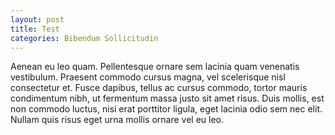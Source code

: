 ```yaml
---
layout: post
title: Test
categories: Bibendum Sollicitudin
---
```

Aenean eu leo quam. Pellentesque ornare sem lacinia quam venenatis vestibulum. Praesent commodo cursus magna, vel scelerisque nisl consectetur et. Fusce dapibus, tellus ac cursus commodo, tortor mauris condimentum nibh, ut fermentum massa justo sit amet risus. Duis mollis, est non commodo luctus, nisi erat porttitor ligula, eget lacinia odio sem nec elit. Nullam quis risus eget urna mollis ornare vel eu leo.
